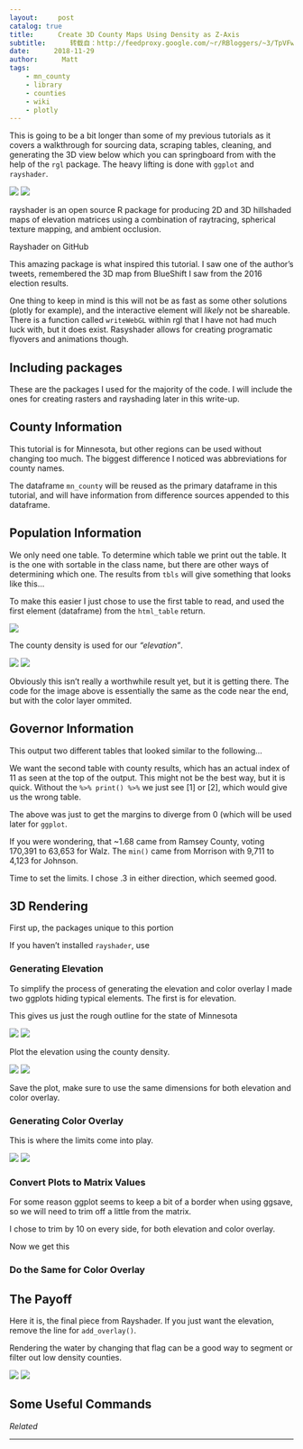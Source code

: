 ```yaml
---
layout:     post
catalog: true
title:      Create 3D County Maps Using Density as Z-Axis
subtitle:      转载自：http://feedproxy.google.com/~r/RBloggers/~3/TpVFwlk3h5A/
date:      2018-11-29
author:      Matt
tags:
    - mn_county
    - library
    - counties
    - wiki
    - plotly
---
```






This is going to be a bit longer than some of my previous tutorials as it covers a walkthrough for sourcing data, scraping tables, cleaning, and generating the 3D view below which you can springboard from with the help of the `rgl` package. The heavy lifting is done with `ggplot` and `rayshader`.

![](https://i2.wp.com/rlang.io/wp-content/uploads/2018/11/MN-Election-Results-rgl.png?w=456&ssl=1)
![](https://i2.wp.com/rlang.io/wp-content/uploads/2018/11/MN-Election-Results-rgl.png?w=456&ssl=1)


> 

 rayshader is an open source R package for producing 2D and 3D hillshaded maps of elevation matrices using a combination of raytracing, spherical texture mapping, and ambient occlusion.



Rayshader on GitHub

This amazing package is what inspired this tutorial. I saw one of the author’s tweets, remembered the 3D map from BlueShift I saw from the 2016 election results.

One thing to keep in mind is this will not be as fast as some other solutions (plotly for example), and the interactive element will *likely* not be shareable. There is a function called `writeWebGL` within rgl that I have not had much luck with, but it does exist. Rasyshader allows for creating programatic flyovers and animations though.

## Including packages

These are the packages I used for the majority of the code. I will include the ones for creating rasters and rayshading later in this write-up.

## County Information

This tutorial is for Minnesota, but other regions can be used without changing too much. The biggest difference I noticed was abbreviations for county names.

The dataframe `mn_county` will be reused as the primary dataframe in this tutorial, and will have information from difference sources appended to this dataframe.

## Population Information

We only need one table. To determine which table we print out the table. It is the one with sortable in the class name, but there are other ways of determining which one. The results from `tbls` will give something that looks like this…

To make this easier I just chose to use the first table to read, and used the first element (dataframe) from the `html_table` return.



![](https://i2.wp.com/s.w.org/images/core/emoji/11/72x72/2660.png?w=456&ssl=1)


The county density is used for our *“elevation”*.

![](https://i1.wp.com/rlang.io/wp-content/uploads/2018/11/MN-Density.png?w=456&ssl=1)
![](https://i1.wp.com/rlang.io/wp-content/uploads/2018/11/MN-Density.png?w=456&ssl=1)


Obviously this isn’t really a worthwhile result yet, but it is getting there. The code for the image above is essentially the same as the code near the end, but with the color layer ommited.

## Governor Information

This output two different tables that looked similar to the following…

We want the second table with county results, which has an actual index of 11 as seen at the top of the output. This might not be the best way, but it is quick. Without the `%>% print() %>%` we just see [1] or [2], which would give us the wrong table.

The above was just to get the margins to diverge from 0 (which will be used later for `ggplot`.

If you were wondering, that ~1.68 came from Ramsey County, voting 170,391 to 63,653 for Walz. The `min()` came from Morrison with 9,711 to 4,123 for Johnson.

Time to set the limits. I chose .3 in either direction, which seemed good.

## 3D Rendering

First up, the packages unique to this portion

If you haven’t installed `rayshader`, use

### Generating Elevation

To simplify the process of generating the elevation and color overlay I made two ggplots hiding typical elements. The first is for elevation.

This gives us just the rough outline for the state of Minnesota

![](https://i0.wp.com/rlang.io/wp-content/uploads/2018/11/MN-ggplot.png?w=456&ssl=1)
![](https://i0.wp.com/rlang.io/wp-content/uploads/2018/11/MN-ggplot.png?w=456&ssl=1)


Plot the elevation using the county density.

![](https://i1.wp.com/rlang.io/wp-content/uploads/2018/11/elevation-2d.png?w=456&ssl=1)
![](https://i1.wp.com/rlang.io/wp-content/uploads/2018/11/elevation-2d.png?w=456&ssl=1)


Save the plot, make sure to use the same dimensions for both elevation and color overlay.

### Generating Color Overlay

This is where the limits come into play.

![](https://i2.wp.com/rlang.io/wp-content/uploads/2018/11/MN-Governor.png?w=456&ssl=1)
![](https://i2.wp.com/rlang.io/wp-content/uploads/2018/11/MN-Governor.png?w=456&ssl=1)


### Convert Plots to Matrix Values

For some reason ggplot seems to keep a bit of a border when using ggsave, so we will need to trim off a little from the matrix.

I chose to trim by 10 on every side, for both elevation and color overlay.

Now we get this

### Do the Same for Color Overlay

## The Payoff

Here it is, the final piece from Rayshader. If you just want the elevation, remove the line for `add_overlay()`.

Rendering the water by changing that flag can be a good way to segment or filter out low density counties.

![](https://i0.wp.com/rlang.io/wp-content/uploads/2018/11/MN-Election-Results-Water.png?w=456&ssl=1)
![](https://i0.wp.com/rlang.io/wp-content/uploads/2018/11/MN-Election-Results-Water.png?w=456&ssl=1)


## Some Useful Commands


*Related*








---
